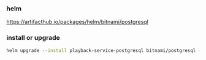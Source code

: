 ### helm

https://artifacthub.io/packages/helm/bitnami/postgresql

### install or upgrade

```sh
helm upgrade --install playback-service-postgresql bitnami/postgresql -f values.yaml -n loopin-production
```
